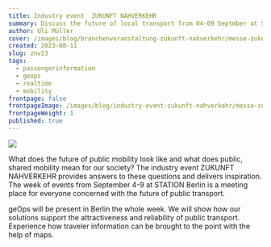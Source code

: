 ```yaml
---
title: Industry event  ZUKUNFT NAHVERKEHR
summary: Discuss the future of local transport from 04-09 Septmber at STATION Berlin.
author: Uli Müller
cover: /images/blog/branchenveranstaltung-zukunft-nahverkehr/messe-zukunft-nahverkehr.jpg
created: 2023-08-11
slug: znv23
tags:
  - passengerinformation
  - geops
  - realtime
  - mobility
frontpage: false
frontpageImage: /images/blog/industry-event-zukunft-nahverkehr/messe-zukunft-nahverkehr.jpg
frontpageWeight: 1
published: true
---
```

![](/images/blog/branchenveranstaltung-zukunft-nahverkehr/messe-zukunft-nahverkehr.jpg)

What does the future of public mobility look like and what does public, shared mobility mean for our society? The industry event ZUKUNFT NAHVERKEHR provides answers to these questions and delivers inspiration. The week of events from September 4-9 at STATION Berlin is a meeting place for everyone concerned with the future of public transport.

geOps will be present in Berlin the whole week. We will show how our solutions support the attractiveness and reliability of public transport. Experience how traveler information can be brought to the point with the help of maps.
